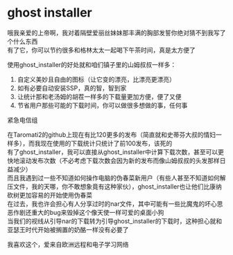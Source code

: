 # ghost installer  

哦我亲爱的上帝啊，我对着隔壁爱丽丝妹妹那丰满的胸部发誓你绝对猜不到我写了个什么东西  
有了它，你可以节约很多和格林太太一起喝下午茶时间，真是太方便了  

使用ghost_installer的好处就和咱们镇子里的山姆叔叔一样多：  

1. 自定义美妙且自由的图标（让它变的漂亮，比漂亮更漂亮）  
2. 如有必要自动安装SSP，真的智，智到家  
3. 让统计那和老汤姆的胡茬一样多的下载量更加方便，便了又便  
4. 节省用户那些可能的下载时间，你可以做很多想做的事，任何事  

  紧急电信组  

在Taromati2的github上现在有比120更多的发布（简直就和史蒂芬大叔的情妇一样多），而我现在使用的下载统计只统计了前100发布，该死的  
有了ghost_installer，我可以直接从ghost_installer中计算下载次数，甚至可以更快地滚动发布次数（不必考虑下载次数会因为新的发布而像山姆叔叔的头发那样日益减少）  
而且我遇到过一些不知道如何操作电脑的伪春菜新用户（有些人甚至不知道如何解压文件，我的天哪，你不敢想象竟有这种家伙），ghost_installer也让他们比康纳砍树更加容易的开始使用伪春菜  
在过去，我也许会担心有人分享过时的nar文件，其中可能有一些比魔鬼的坏心思恶作剧还重大的bug来毁掉这个像天使一样可爱的桌面小狗  
当我们的视线从引导nar的下载转为引导ghost_installer的下载时，这种担心就和亚瑟王时代开始被搁置的奶酪一样没有必要了  

我喜欢这个，爱来自欧洲远程和电子学习网络  
